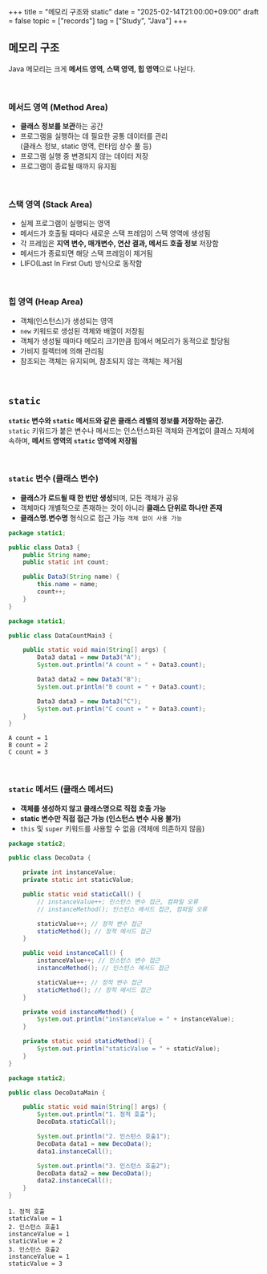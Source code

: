 +++
title = "메모리 구조와 static"
date = "2025-02-14T21:00:00+09:00"
draft = false
topic = ["records"]
tag = ["Study", "Java"]
+++

## 메모리 구조  
Java 메모리는 크게 **메서드 영역, 스택 영역, 힙 영역**으로 나뉜다.

<br>

### 메서드 영역 (Method Area)
- **클래스 정보를 보관**하는 공간
- 프로그램을 실행하는 데 필요한 공통 데이터를 관리  
(클래스 정보, static 영역, 런타임 상수 풀 등)
- 프로그램 실행 중 변경되지 않는 데이터 저장  
- 프로그램이 종료될 때까지 유지됨

<br>

### 스택 영역 (Stack Area)
- 실제 프로그램이 실행되는 영역
- 메서드가 호출될 때마다 새로운 스택 프레임이 스택 영역에 생성됨
- 각 프레임은 **지역 변수, 매개변수, 연산 결과, 메서드 호출 정보** 저장함
- 메서드가 종료되면 해당 스택 프레임이 제거됨
- LIFO(Last In First Out) 방식으로 동작함

<br>

### 힙 영역 (Heap Area)
- 객체(인스턴스)가 생성되는 영역
- `new` 키워드로 생성된 객체와 배열이 저장됨
- 객체가 생성될 때마다 메모리 크기만큼 힙에서 메모리가 동적으로 할당됨
- 가비지 컬렉터에 의해 관리됨
- 참조되는 객체는 유지되며, 참조되지 않는 객체는 제거됨

<br>

## `static`
**`static` 변수와 `static` 메서드와 같은 클래스 레벨의 정보를 저장하는 공간.**  
`static` 키워드가 붙은 변수나 메서드는 인스턴스화된 객체와 관계없이 클래스 자체에 속하며, **메서드 영역의 `static` 영역에 저장됨**

<br>

### `static` 변수 (클래스 변수)
- **클래스가 로드될 때 한 번만 생성**되며, 모든 객체가 공유  
- 객체마다 개별적으로 존재하는 것이 아니라 **클래스 단위로 하나만 존재**  
- **클래스명.변수명** 형식으로 접근 가능 `객체 없이 사용 가능`

```java
package static1;

public class Data3 {
    public String name;
    public static int count;

    public Data3(String name) {
        this.name = name;
        count++;
    }
}
```
```java
package static1;

public class DataCountMain3 {

    public static void main(String[] args) {
        Data3 data1 = new Data3("A");
        System.out.println("A count = " + Data3.count);

        Data3 data2 = new Data3("B");
        System.out.println("B count = " + Data3.count);

        Data3 data3 = new Data3("C");
        System.out.println("C count = " + Data3.count);
    }
}
```
```
A count = 1
B count = 2
C count = 3
```

<br>

### `static` 메서드 (클래스 메서드)
- **객체를 생성하지 않고 클래스명으로 직접 호출 가능**  
- **static 변수만 직접 접근 가능 (인스턴스 변수 사용 불가)**  
- `this` 및 `super` 키워드를 사용할 수 없음 (객체에 의존하지 않음)

```java
package static2;

public class DecoData {

    private int instanceValue;
    private static int staticValue;

    public static void staticCall() {
        // instanceValue++; 인스턴스 변수 접근, 컴파일 오류
        // instanceMethod(); 인스턴스 메서드 접근, 컴파일 오류

        staticValue++; // 정적 변수 접근
        staticMethod(); // 정적 메서드 접근
    }

    public void instanceCall() {
        instanceValue++; // 인스턴스 변수 접근
        instanceMethod(); // 인스턴스 메서드 접근

        staticValue++; // 정적 변수 접근
        staticMethod(); // 정적 메서드 접근
    }

    private void instanceMethod() {
        System.out.println("instanceValue = " + instanceValue);
    }

    private static void staticMethod() {
        System.out.println("staticValue = " + staticValue);
    }
}
```
```java
package static2;

public class DecoDataMain {

    public static void main(String[] args) {
        System.out.println("1. 정적 호출");
        DecoData.staticCall();

        System.out.println("2. 인스턴스 호출1");
        DecoData data1 = new DecoData();
        data1.instanceCall();

        System.out.println("3. 인스턴스 호출2");
        DecoData data2 = new DecoData();
        data2.instanceCall();
    }
}
```
```
1. 정적 호출
staticValue = 1
2. 인스턴스 호출1
instanceValue = 1
staticValue = 2
3. 인스턴스 호출2
instanceValue = 1
staticValue = 3
```
